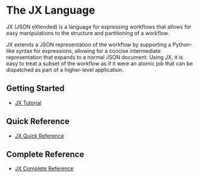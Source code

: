 # The JX Language

JX (JSON eXtended) is a language for expressing workflows that allows for easy
manipulations to the structure and partitioning of a workflow.

JX extends a JSON representation of the workflow by supporting a Python-like
syntax for expressions, allowing for a concise intermediate representation that
expands to a normal JSON document. Using JX, it is easy to treat a subset of
the workflow as if it were an atomic job that can be dispatched as part of a
higher-level application.

## Getting Started

  * [JX Tutorial](jx-tutorial)  

## Quick Reference

  * [JX Quick Reference](jx-quick)  

## Complete Reference

  * [JX Complete Reference](jx)


